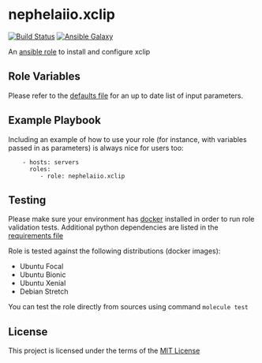# nephelaiio.xclip

[![Build Status](https://github.com/nephelaiio/ansible-role-xclip/workflows/CI/badge.svg)](https://github.com/nephelaiio/ansible-role-xclip/actions)
[![Ansible Galaxy](http://img.shields.io/badge/ansible--galaxy-nephelaiio.xclip-blue.svg)](https://galaxy.ansible.com/nephelaiio/xclip/)

An [ansible role](https://galaxy.ansible.com/nephelaiio/xclip) to install and configure xclip

## Role Variables

Please refer to the [defaults file](/defaults/main.yml) for an up to date list of input parameters.

## Example Playbook

Including an example of how to use your role (for instance, with variables passed in as parameters) is always nice for users too:

```
    - hosts: servers
      roles:
         - role: nephelaiio.xclip
```

## Testing

Please make sure your environment has [docker](https://www.docker.com) installed in order to run role validation tests. Additional python dependencies are listed in the [requirements file](https://github.com/nephelaiio/ansible-role-requirements/blob/master/requirements.txt)

Role is tested against the following distributions (docker images):
  * Ubuntu Focal
  * Ubuntu Bionic
  * Ubuntu Xenial
  * Debian Stretch

You can test the role directly from sources using command ` molecule test `

## License

This project is licensed under the terms of the [MIT License](/LICENSE)
